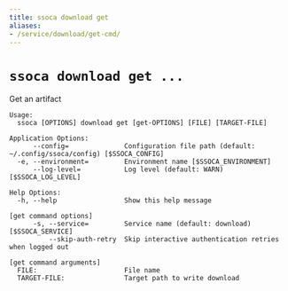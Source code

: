 ```yaml
---
title: ssoca download get
aliases:
- /service/download/get-cmd/
---
```


# `ssoca download get ...`

Get an artifact

    Usage:
      ssoca [OPTIONS] download get [get-OPTIONS] [FILE] [TARGET-FILE]

    Application Options:
          --config=              Configuration file path (default: ~/.config/ssoca/config) [$SSOCA_CONFIG]
      -e, --environment=         Environment name [$SSOCA_ENVIRONMENT]
          --log-level=           Log level (default: WARN) [$SSOCA_LOG_LEVEL]

    Help Options:
      -h, --help                 Show this help message

    [get command options]
          -s, --service=         Service name (default: download) [$SSOCA_SERVICE]
              --skip-auth-retry  Skip interactive authentication retries when logged out

    [get command arguments]
      FILE:                      File name
      TARGET-FILE:               Target path to write download
